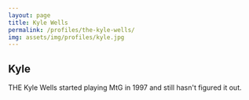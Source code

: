 ```yaml
---
layout: page
title: Kyle Wells
permalink: /profiles/the-kyle-wells/
img: assets/img/profiles/kyle.jpg
---
```


## Kyle

THE Kyle Wells started playing MtG in 1997 and still hasn't figured it out.
